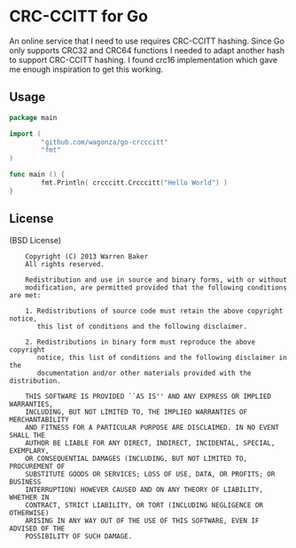 CRC-CCITT for Go
=========

An online service that I need to use requires CRC-CCITT hashing. Since Go only supports CRC32 and CRC64 functions I needed to adapt another hash to support CRC-CCITT hashing.
I found crc16 implementation which gave me enough inspiration to get this working.

## Usage

```go
package main

import (
        "github.com/wagonza/go-crcccitt"
        "fmt"
)

func main () {
        fmt.Println( crcccitt.Crcccitt("Hello World") )
}
```

## License

(BSD License)

        Copyright (C) 2013 Warren Baker
        All rights reserved.

        Redistribution and use in source and binary forms, with or without
        modification, are permitted provided that the following conditions are met:

        1. Redistributions of source code must retain the above copyright notice,
           this list of conditions and the following disclaimer.

        2. Redistributions in binary form must reproduce the above copyright
           notice, this list of conditions and the following disclaimer in the
           documentation and/or other materials provided with the distribution.

        THIS SOFTWARE IS PROVIDED ``AS IS'' AND ANY EXPRESS OR IMPLIED WARRANTIES,
        INCLUDING, BUT NOT LIMITED TO, THE IMPLIED WARRANTIES OF MERCHANTABILITY
        AND FITNESS FOR A PARTICULAR PURPOSE ARE DISCLAIMED. IN NO EVENT SHALL THE
        AUTHOR BE LIABLE FOR ANY DIRECT, INDIRECT, INCIDENTAL, SPECIAL, EXEMPLARY,
        OR CONSEQUENTIAL DAMAGES (INCLUDING, BUT NOT LIMITED TO, PROCUREMENT OF
        SUBSTITUTE GOODS OR SERVICES; LOSS OF USE, DATA, OR PROFITS; OR BUSINESS
        INTERRUPTION) HOWEVER CAUSED AND ON ANY THEORY OF LIABILITY, WHETHER IN
        CONTRACT, STRICT LIABILITY, OR TORT (INCLUDING NEGLIGENCE OR OTHERWISE)
        ARISING IN ANY WAY OUT OF THE USE OF THIS SOFTWARE, EVEN IF ADVISED OF THE
        POSSIBILITY OF SUCH DAMAGE.
